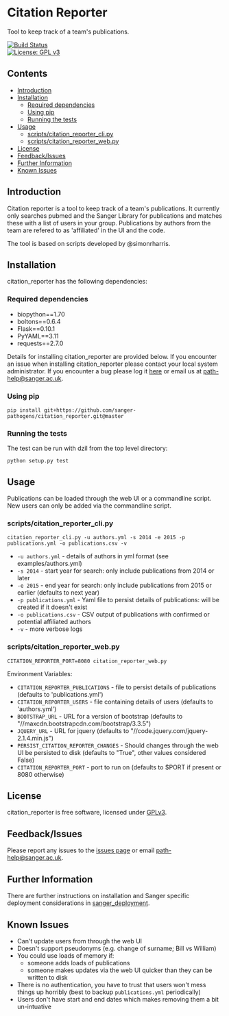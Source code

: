 # Citation Reporter
Tool to keep track of a team's publications. 

[![Build Status](https://travis-ci.org/sanger-pathogens/citation_reporter.svg?branch=master)](https://travis-ci.org/sanger-pathogens/citation_reporter)   
[![License: GPL v3](https://img.shields.io/badge/License-GPL%20v3-brightgreen.svg)](https://github.com/sanger-pathogens/citation_reporter/blob/master/LICENSE)   

## Contents
  * [Introduction](#introduction)
  * [Installation](#installation)
    * [Required dependencies](#required-dependencies)
    * [Using pip](#using-pip)
    * [Running the tests](#running-the-tests)
  * [Usage](#usage)
    * [scripts/citation\_reporter\_cli\.py](#scriptscitation_reporter_clipy)
    * [scripts/citation\_reporter\_web\.py](#scriptscitation_reporter_webpy)
  * [License](#license)
  * [Feedback/Issues](#feedbackissues)
  * [Further Information](#further-information)
  * [Known Issues](#known-issues)

## Introduction
Citation reporter is a tool to keep track of a team's publications. It currently only searches pubmed and the Sanger Library for publications and matches these with a list of users in your group. Publications by authors from the team are refered to as 'affiliated' in the UI and the code.

The tool is based on scripts developed by @simonrharris.

## Installation
citation_reporter has the following dependencies:

### Required dependencies
* biopython==1.70
* boltons==0.6.4
* Flask==0.10.1
* PyYAML==3.11
* requests==2.7.0

Details for installing citation_reporter are provided below. If you encounter an issue when installing citation_reporter please contact your local system administrator. If you encounter a bug please log it [here](https://github.com/sanger-pathogens/citation_reporter/issues) or email us at path-help@sanger.ac.uk.

### Using pip

```
pip install git+https://github.com/sanger-pathogens/citation_reporter.git@master
```

### Running the tests
The test can be run with dzil from the top level directory:  
```
python setup.py test
```

## Usage
Publications can be loaded through the web UI or a commandline script.  New users can only be added via the commandline script.

### scripts/citation_reporter_cli.py

```
citation_reporter_cli.py -u authors.yml -s 2014 -e 2015 -p publications.yml -o publications.csv -v
```

* `-u authors.yml` - details of authors in yml format (see examples/authors.yml)
* `-s 2014` - start year for search: only include publications from 2014 or later
* `-e 2015` - end year for search: only include publications from 2015 or earlier (defaults to next year)
* `-p publications.yml` - Yaml file to persist details of publications: will be created if it doesn't exist
* `-o publications.csv` - CSV output of publications with confirmed or potential affiliated authors
* `-v` - more verbose logs

### scripts/citation_reporter_web.py

```
CITATION_REPORTER_PORT=8080 citation_reporter_web.py
```

Environment Variables:

* `CITATION_REPORTER_PUBLICATIONS` - file to persist details of publications (defaults to 'publications.yml')
* `CITATION_REPORTER_USERS` - file containing details of users (defaults to 'authors.yml')
* `BOOTSTRAP_URL` - URL for a version of bootstrap (defaults to "//maxcdn.bootstrapcdn.com/bootstrap/3.3.5")
* `JQUERY_URL` - URL for jquery (defaults to "//code.jquery.com/jquery-2.1.4.min.js")
* `PERSIST_CITATION_REPORTER_CHANGES` - Should changes through the web UI be persisted to disk (defaults to "True", other values considered False)
* `CITATION_REPORTER_PORT` - port to run on (defaults to $PORT if present or 8080 otherwise)

## License
citation_reporter is free software, licensed under [GPLv3](https://github.com/sanger-pathogens/citation_reporter/blob/master/LICENSE).

## Feedback/Issues
Please report any issues to the [issues page](https://github.com/sanger-pathogens/citation_reporter/issues) or email path-help@sanger.ac.uk.

## Further Information
There are further instructions on installation and Sanger specific deployment considerations in [sanger_deployment](sanger_deployment/README.md).

## Known Issues
* Can't update users from through the web UI
* Doesn't support pseudonyms (e.g. change of surname; Bill vs William)
* You could use loads of memory if:
  * someone adds loads of publications
  * someone makes updates via the web UI quicker than they can be written to disk
* There is no authentication, you have to trust that users won't mess things up horribly (best to backup `publications.yml` periodically)
* Users don't have start and end dates which makes removing them a bit un-intuative
